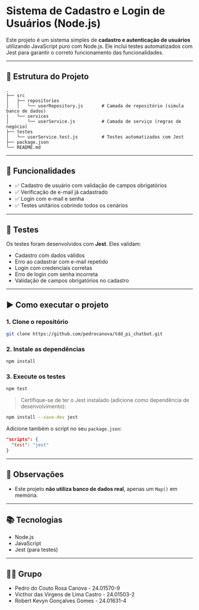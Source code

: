 
# Sistema de Cadastro e Login de Usuários (Node.js)

Este projeto é um sistema simples de **cadastro e autenticação de usuários** utilizando JavaScript puro com Node.js. Ele inclui testes automatizados com Jest para garantir o correto funcionamento das funcionalidades.

---

## 📁 Estrutura do Projeto

```
.
├── src
│   ├── repositories
│   │   └── userRepository.js       # Camada de repositório (simula banco de dados)
│   └── services
│       └── userService.js          # Camada de serviço (regras de negócio)
├── testes
│   └── userService.test.js         # Testes automatizados com Jest
├── package.json
└── README.md
```

---

## 🚀 Funcionalidades

- ✅ Cadastro de usuário com validação de campos obrigatórios
- ✅ Verificação de e-mail já cadastrado
- ✅ Login com e-mail e senha
- ✅ Testes unitários cobrindo todos os cenários

---

## 🧪 Testes

Os testes foram desenvolvidos com **Jest**. Eles validam:

- Cadastro com dados válidos
- Erro ao cadastrar com e-mail repetido
- Login com credenciais corretas
- Erro de login com senha incorreta
- Validação de campos obrigatórios no cadastro

---

## ▶️ Como executar o projeto

### 1. Clone o repositório

```bash
git clone https://github.com/pedrocanova/tdd_pi_chatbot.git
```

### 2. Instale as dependências

```bash
npm install
```

### 3. Execute os testes

```bash
npm test
```

> Certifique-se de ter o Jest instalado (adicione como dependência de desenvolvimento):

```bash
npm install --save-dev jest
```

Adicione também o script no seu `package.json`:

```json
"scripts": {
  "test": "jest"
}
```

---

## 📌 Observações

- Este projeto **não utiliza banco de dados real**, apenas um `Map()` em memória.

---

## 📚 Tecnologias

- Node.js
- JavaScript
- Jest (para testes)

---

## 👨‍💻 Grupo

- Pedro do Couto Rosa Canova - 24.01570-9
- Victhor das Virgens de Lima Castro - 24.01503-2
- Robert Kevyn Gonçalves Gomes - 24.01631-4
